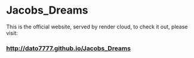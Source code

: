 # Jacobs_Dreams
This is the official website, served by render cloud, to check it out, please visit:
### http://dato7777.github.io/Jacobs_Dreams
